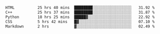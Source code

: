 <!--START_SECTION:waka-->

```txt
HTML          25 hrs 40 mins  ████████░░░░░░░░░░░░░░░░░   31.92 %
C++           25 hrs 37 mins  ████████░░░░░░░░░░░░░░░░░   31.87 %
Python        18 hrs 25 mins  █████▓░░░░░░░░░░░░░░░░░░░   22.92 %
CSS           5 hrs 42 mins   █▓░░░░░░░░░░░░░░░░░░░░░░░   07.10 %
Markdown      2 hrs           ▓░░░░░░░░░░░░░░░░░░░░░░░░   02.49 %
```

<!--END_SECTION:waka-->

